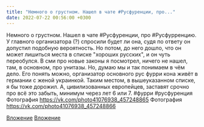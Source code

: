 ```yaml
---
title: "Немного о грустном. Нашел в чате #Русфуренции, про..."
date: 2022-07-22 00:56:00 +0300
---
```


Немного о грустном. Нашел в чате #Русфуренции, про #Русфурренцию.
У главного организатора (?) спросили будет ли она, судя по ответу он допустил подобную вероятность. Но потом, до него дошло, что он может лишиться места в списке "хороших русских", и он чуть переобулся. В сми про новые законы я посмотрел, ничего не нашел, там, в основном, про унитазы. Но, думаю мы и так понимаем в чём дело. Его понять можно, организатор основного рус фурри кона живёт в германии с женой украинкой. Таким местом, в вышеуказанном списке, я бы тоже дорожил. А, цивилизованных европейцев, заставят срочно про всё это забыть, минимум через лет 6 или 7.
#фурри #русфуренция
Фотография
https://vk.com/photo41076938_457248865
Фотография
https://vk.com/photo41076938_457248866

[Вложение](https://vk.com/photo41076938_457248865)
[Вложение](https://vk.com/photo41076938_457248866)
